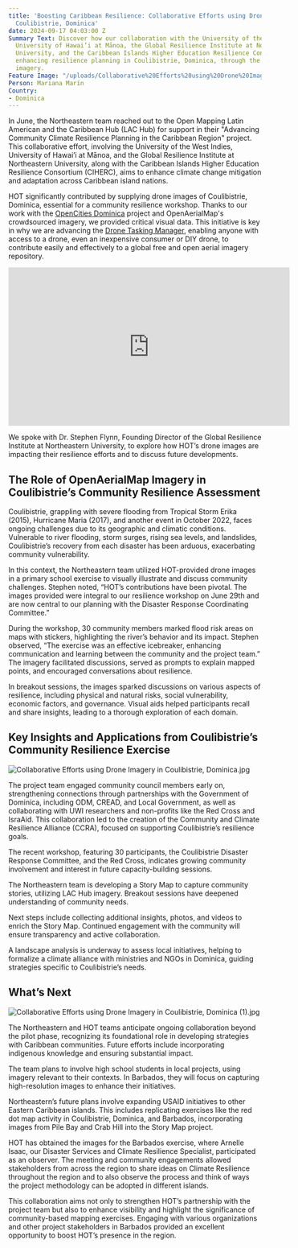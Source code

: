 ```yaml
---
title: 'Boosting Caribbean Resilience: Collaborative Efforts using Drone Imagery in
  Coulibistrie, Dominica'
date: 2024-09-17 04:03:00 Z
Summary Text: Discover how our collaboration with the University of the West Indies,
  University of Hawai’i at Mānoa, the Global Resilience Institute at Northeastern
  University, and the Caribbean Islands Higher Education Resilience Consortium is
  enhancing resilience planning in Coulibistrie, Dominica, through the use of drone
  imagery.
Feature Image: "/uploads/Collaborative%20Efforts%20using%20Drone%20Imagery%20in%20Coulibistrie,%20Dominica%20(2).jpg"
Person: Mariana Marín
Country:
- Dominica
---
```


In June, the Northeastern team reached out to the Open Mapping Latin American and the Caribbean Hub (LAC Hub) for support in their "Advancing Community Climate Resilience Planning in the Caribbean Region" project. This collaborative effort, involving the University of the West Indies, University of Hawai’i at Mānoa, and the Global Resilience Institute at Northeastern University, along with the Caribbean Islands Higher Education Resilience Consortium (CIHERC), aims to enhance climate change mitigation and adaptation across Caribbean island nations.

HOT significantly contributed by supplying drone images of Coulibistrie, Dominica, essential for a community resilience workshop. Thanks to our work with the [OpenCities Dominica](https://www.hotosm.org/projects/open-cities-dominica/) project and OpenAerialMap's crowdsourced imagery, we provided critical visual data. This initiative is key in why we are advancing the [Drone Tasking Manager](https://www.hotosm.org/tech-suite/drone-tasking-manager/), enabling anyone with access to a drone, even an inexpensive consumer or DIY drone, to contribute easily and effectively to a global free and open aerial imagery repository.

<iframe width="560" height="315" src="https://www.youtube.com/embed/-OQ5J9bHds8?si=3zR5uqkvQ_7xCU-v" title="YouTube video player" frameborder="0" allow="accelerometer; autoplay; clipboard-write; encrypted-media; gyroscope; picture-in-picture; web-share" referrerpolicy="strict-origin-when-cross-origin" allowfullscreen></iframe>

We spoke with Dr. Stephen Flynn, Founding Director of the Global Resilience Institute at Northeastern University, to explore how HOT’s drone images are impacting their resilience efforts and to discuss future developments.

## **The Role of OpenAerialMap Imagery in Coulibistrie’s Community Resilience Assessment**

Coulibistrie, grappling with severe flooding from Tropical Storm Erika (2015), Hurricane Maria (2017), and another event in October 2022, faces ongoing challenges due to its geographic and climatic conditions. Vulnerable to river flooding, storm surges, rising sea levels, and landslides, Coulibistrie’s recovery from each disaster has been arduous, exacerbating community vulnerability.

In this context, the Northeastern team utilized HOT-provided drone images in a primary school exercise to visually illustrate and discuss community challenges. Stephen noted, “HOT’s contributions have been pivotal. The images provided were integral to our resilience workshop on June 29th and are now central to our planning with the Disaster Response Coordinating Committee.”

During the workshop, 30 community members marked flood risk areas on maps with stickers, highlighting the river’s behavior and its impact. Stephen observed, “The exercise was an effective icebreaker, enhancing communication and learning between the community and the project team.” The imagery facilitated discussions, served as prompts to explain mapped points, and encouraged conversations about resilience.

In breakout sessions, the images sparked discussions on various aspects of resilience, including physical and natural risks, social vulnerability, economic factors, and governance. Visual aids helped participants recall and share insights, leading to a thorough exploration of each domain.

## **Key Insights and Applications from Coulibistrie’s Community Resilience Exercise**

![Collaborative Efforts using Drone Imagery in Coulibistrie, Dominica.jpg](/uploads/Collaborative%20Efforts%20using%20Drone%20Imagery%20in%20Coulibistrie,%20Dominica.jpg)

The project team engaged community council members early on, strengthening connections through partnerships with the Government of Dominica, including ODM, CREAD, and Local Government, as well as collaborating with UWI researchers and non-profits like the Red Cross and IsraAid. This collaboration led to the creation of the Community and Climate Resilience Alliance (CCRA), focused on supporting Coulibistrie’s resilience goals.

The recent workshop, featuring 30 participants, the Coulibistrie Disaster Response Committee, and the Red Cross, indicates growing community involvement and interest in future capacity-building sessions.

The Northeastern team is developing a Story Map to capture community stories, utilizing LAC Hub imagery. Breakout sessions have deepened understanding of community needs.

Next steps include collecting additional insights, photos, and videos to enrich the Story Map. Continued engagement with the community will ensure transparency and active collaboration.

A landscape analysis is underway to assess local initiatives, helping to formalize a climate alliance with ministries and NGOs in Dominica, guiding strategies specific to Coulibistrie’s needs.

## **What’s Next**

![Collaborative Efforts using Drone Imagery in Coulibistrie, Dominica (1).jpg](/uploads/Collaborative%20Efforts%20using%20Drone%20Imagery%20in%20Coulibistrie,%20Dominica%20(1).jpg)

The Northeastern and HOT teams anticipate ongoing collaboration beyond the pilot phase, recognizing its foundational role in developing strategies with Caribbean communities. Future efforts include incorporating indigenous knowledge and ensuring substantial impact.

The team plans to involve high school students in local projects, using imagery relevant to their contexts. In Barbados, they will focus on capturing high-resolution images to enhance their initiatives.

Northeastern’s future plans involve expanding USAID initiatives to other Eastern Caribbean islands. This includes replicating exercises like the red dot map activity in Coulibistrie, Dominica, and Barbados, incorporating images from Pile Bay and Crab Hill into the Story Map project.

HOT has obtained the images for the Barbados exercise, where Arnelle Isaac, our Disaster Services and Climate Resilience Specialist, participated as an observer. The meeting and community engagements allowed stakeholders from across the region to share ideas on Climate Resilience throughout the region and to also observe the process and think of ways the project methodology can be adopted in different islands.

This collaboration aims not only to strengthen HOT’s partnership with the project team but also to enhance visibility and highlight the significance of community-based mapping exercises. Engaging with various organizations and other project stakeholders in Barbados provided an excellent opportunity to boost HOT’s presence in the region.